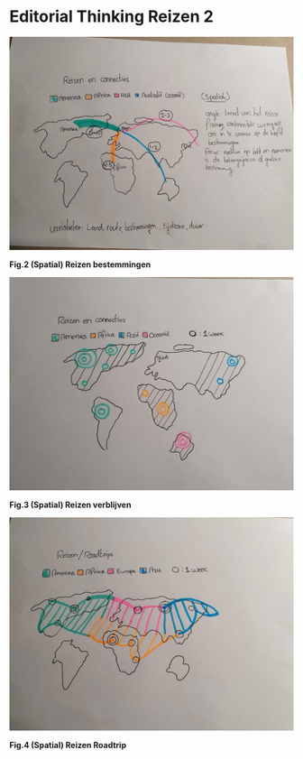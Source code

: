 # Editorial Thinking Reizen 2

 

![](../.gitbook/assets/reizen2.jpeg)

**Fig.2 \(Spatial\) Reizen bestemmingen**

![](../.gitbook/assets/reizen3.jpeg)

**Fig.3 \(Spatial\) Reizen verblijven**

![](../.gitbook/assets/reizen.jpeg)

**Fig.4 \(Spatial\) Reizen Roadtrip**

